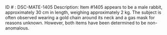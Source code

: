 ID # : DSC-MATE-1405
Description: Item #1405 appears to be a male rabbit, approximately 30 cm in length, weighing approximately 2 kg. The subject is often observed wearing a gold chain around its neck and a gas mask for reasons unknown. However, both items have been determined to be non-anomalous.